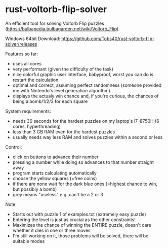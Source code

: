 # rust-voltorb-flip-solver

An efficient tool for solving Voltorb Flip puzzles (https://bulbapedia.bulbagarden.net/wiki/Voltorb_Flip).

Windows 64bit Download: https://github.com/Tobs40/rust-voltorb-flip-solver/releases

Features so far:  
<ul>
  <li>uses all cores</li>
  <li>very performant (given the difficulty of the task)</li>
  <li>nice colorful graphic user interface, babyproof, worst you can do is restart the calculation</li>
  <li>optimal and correct, assuming perfect randomness (someone provided me with Nintendo's level generation algorithm)</li>
  <li>displays the actualy win chance and, if you're curious, the chances of being a bomb/1/2/3 for each square</li>
</ul> 

System requirements:  
<ul>
  <li>needs 30 seconds for the hardest puzzles on my laptop's i7-8750H (6 cores, hyperthreading) </li>
  <li>less than 3 GB RAM even for the hardest puzzles</li>
  <li>usually needs way less RAM and solves puzzles within a second or less </li>
</ul> 

Control:  
<ul>
  <li>click on buttons to advance their number</li>
  <li>pressing a number while doing so advances to that number straight away</li>
  <li>program starts calculating automatically</li>
  <li>choose the yellow squares (=free coins)</li>
  <li>if there are none wait for the dark blue ones (=highest chance to win, but possibly a bomb)</li>
  <li>grey means "useless" e.g. can't be a 2 or 3</li>
</ul> 

Note:
<ul>
  <li>Starts out with puzzle 1 of examples.txt (extremely easy puzzle)</li>
  <li>Entering the level is just as crucial as the other constraints!</li>
  <li>Maximizes the chance of winning the ENTIRE puzzle, doesn't care whether it dies in one or three moves</li>
  <li>I'm still working on it, those problems will be solved, there will be suitable modes</li>
</ul>
